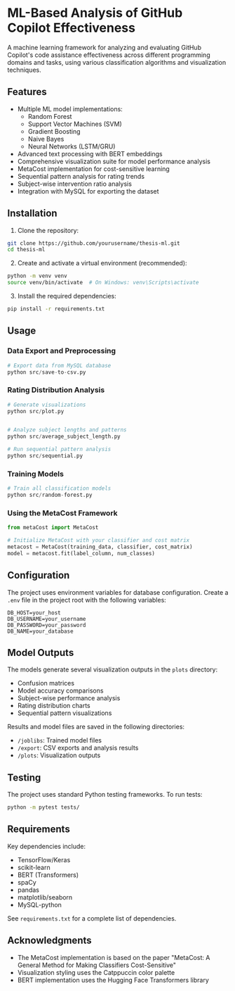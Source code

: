 # ML-Based Analysis of GitHub Copilot Effectiveness

A machine learning framework for analyzing and evaluating GitHub Copilot's code assistance effectiveness across different programming domains and tasks, using various classification algorithms and visualization techniques.

## Features

- Multiple ML model implementations:
  - Random Forest
  - Support Vector Machines (SVM)
  - Gradient Boosting
  - Naive Bayes
  - Neural Networks (LSTM/GRU)
- Advanced text processing with BERT embeddings
- Comprehensive visualization suite for model performance analysis
- MetaCost implementation for cost-sensitive learning
- Sequential pattern analysis for rating trends
- Subject-wise intervention ratio analysis
- Integration with MySQL for exporting the dataset

## Installation

1. Clone the repository:
```bash
git clone https://github.com/yourusername/thesis-ml.git
cd thesis-ml
```

2. Create and activate a virtual environment (recommended):
```bash
python -m venv venv
source venv/bin/activate  # On Windows: venv\Scripts\activate
```

3. Install the required dependencies:
```bash
pip install -r requirements.txt
```

## Usage

### Data Export and Preprocessing
```python
# Export data from MySQL database
python src/save-to-csv.py
```

### Rating Distribution Analysis
```python
# Generate visualizations
python src/plot.py


# Analyze subject lengths and patterns
python src/average_subject_length.py

# Run sequential pattern analysis
python src/sequential.py
```

### Training Models
```python
# Train all classification models
python src/random-forest.py
```

### Using the MetaCost Framework
```python
from metaCost import MetaCost

# Initialize MetaCost with your classifier and cost matrix
metacost = MetaCost(training_data, classifier, cost_matrix)
model = metacost.fit(label_column, num_classes)
```

## Configuration

The project uses environment variables for database configuration. Create a `.env` file in the project root with the following variables:

```
DB_HOST=your_host
DB_USERNAME=your_username
DB_PASSWORD=your_password
DB_NAME=your_database
```

## Model Outputs

The models generate several visualization outputs in the `plots` directory:
- Confusion matrices
- Model accuracy comparisons
- Subject-wise performance analysis
- Rating distribution charts
- Sequential pattern visualizations

Results and model files are saved in the following directories:
- `/joblibs`: Trained model files
- `/export`: CSV exports and analysis results
- `/plots`: Visualization outputs

## Testing

The project uses standard Python testing frameworks. To run tests:

```bash
python -m pytest tests/
```

## Requirements

Key dependencies include:
- TensorFlow/Keras
- scikit-learn
- BERT (Transformers)
- spaCy
- pandas
- matplotlib/seaborn
- MySQL-python

See `requirements.txt` for a complete list of dependencies.

## Acknowledgments

- The MetaCost implementation is based on the paper "MetaCost: A General Method for Making Classifiers Cost-Sensitive"
- Visualization styling uses the Catppuccin color palette
- BERT implementation uses the Hugging Face Transformers library
